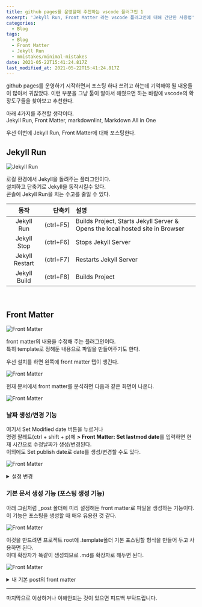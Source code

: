 ```yaml
---
title: github pages를 운영할때 추천하는 vscode 플러그인 1
excerpt: 'Jekyll Run, Front Matter 라는 vscode 플러그인에 대해 간단한 사용법'
categories:
  - Blog
tags:
  - Blog
  - Front Matter
  - Jekyll Run
  - mmistakes/minimal-mistakes
date: 2021-05-22T15:41:24.817Z
last_modified_at: 2021-05-22T15:41:24.817Z
---
```


github pages를 운영하기 시작하면서 포스팅 하나 쓰려고 하는데 기억해야 될 내용들이 많아서 귀찮았다.
이런 부분을 그냥 툴이 알아서 해줬으면 하는 바람에 vscode의 확장도구들을 찾아보고 추천한다.  

아래 4가지를 추천할 생각이다.  
Jekyll Run, Front Matter, markdownlint, Markdown All in One

우선 이번에 Jekyll Run, Front Matter에 대해 포스팅한다.

## Jekyll Run

![Jekyll Run](/assets/image/2021-05-22-github-pages-plugin/jekyll%20run.png)

로컬 환경에서 Jekyll을 돌려주는 플러그인이다.  
설치하고 단축기로 Jekyll을 동작시킬수 있다.  
콘솔에 Jekyll Run을 치는 수고를 줄일 수 있다.

|      동작      |    단축키 | 설명                                                                          |
| :------------: | --------: | :---------------------------------------------------------------------------- |
|   Jekyll Run   | (ctrl+F5) | Builds Project, Starts Jekyll Server & Opens the local hosted site in Browser |
|  Jekyll Stop   | (ctrl+F6) | Stops Jekyll Server                                                           |
| Jekyll Restart | (ctrl+F7) | Restarts Jekyll Server                                                        |
|  Jekyll Build  | (ctrl+F8) | Builds Project                                                                |

<br>

## Front Matter

![Front Matter](/assets/image/2021-05-22-github-pages-plugin/front%20matter.png)

front matter의 내용을 수정해 주는 플러그인이다.  
특히 template로 정해둔 내용으로 파일을 만들어주기도 한다.  

우선 설치를 하면 왼쪽에 front matter 탭이 생긴다.  

![Front Matter](/assets/image/2021-05-22-github-pages-plugin/20210523_002626.png)

현재 문서에서 front matter를 분석하면 다음과 같은 화면이 나온다.  

![Front Matter](/assets/image/2021-05-22-github-pages-plugin/20210523_002828.png)

### 날짜 생성/변경 기능

여기서 Set Modified date 버튼을 누르거나  
명령 팔레트(ctrl + shift + p)에 **> Front Matter: Set lastmod date**를 입력하면 현재 시간으로 수정날짜가 생성/변경된다.  
이외에도 Set publish date로 date를 생성/변경할 수도 있다.

![Front Matter](/assets/image/2021-05-22-github-pages-plugin/20210523_013416.png)

<details>
<summary>설정 변경</summary>
<div markdown="1">

나는 mmistakes/minimal-mistakes라는 테마를 사용하고 있으므로 몇가지 세팅을 바꾸었다.  
vs code 확장의 설정에 들어가는 방법은 다른 포스팅을 참고하길 바란다. (필요하면 따로 포스팅하겠다. 댓글로 요청바란다.)  

![Front Matter](/assets/image/2021-05-22-github-pages-plugin/20210523_003714.png)

1. frontMatter.taxonomy.modifiedField
   - set modifed date 버튼을 눌렀을 때 변경값을 lastmod -> last_modified_at 로 변경
2. frontMatter.taxonomy.categories
   - 카테고리의 구분자를 - 로 바꾼다.
3. frontMatter.taxonomy.tags
   - 태그의 구분자를 - 로 바꾼다.

</div>
</details>

### 기본 문서 생성 기능 (포스팅 생성 기능)

아래 그림처럼 _post 폴더에 미리 설정해둔 front matter로 파일을 생성하는 기능이다.  
이 기능은 포스팅을 생성할 때 매우 유용한 것 같다.

![Front Matter](/assets/image/2021-05-22-github-pages-plugin/20210523_011145.png)

이것을 만드려면 프로젝트 root에 .template폴더 기본 포스팅할 형식을 만들어 두고 사용하면 된다.  
이때 확장자가 똑같이 생성되므로 .md를 확장자로 해두면 된다.  

![Front Matter](/assets/image/2021-05-22-github-pages-plugin/20210523_011712.png)

<details>
<summary>내 기본 post의 front matter</summary>
<div markdown="1">

내 테마에서 date는 필요없지만 넣어두었고 last_modified_at은 마지막 수정날짜가 있어야 좋을 것 같아서 넣어두었다 나머지 설정값은 다 _config.yml의 default에 있다.

![Front Matter](/assets/image/2021-05-22-github-pages-plugin/20210523_012350.png)
![Front Matter](/assets/image/2021-05-22-github-pages-plugin/20210523_012441.png)
</div>
</details>

---

마지막으로 이상하거나 이해안되는 것이 있으면 피드백 부탁드립니다.
